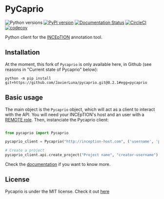 # PyCaprio
![Python versions](https://img.shields.io/badge/Python-3.6%2C%203.7%2C%203.8-green.svg) [![PyPI version](https://badge.fury.io/py/pycaprio.svg)](https://badge.fury.io/py/pycaprio) [![Documentation Status](https://readthedocs.org/projects/pycaprio/badge/?version=latest)](https://pycaprio.readthedocs.io/en/latest/?badge=latest) [![CircleCI](https://circleci.com/gh/Savanamed/pycaprio.svg?style=svg)](https://circleci.com/gh/Savanamed/pycaprio) [![codecov](https://codecov.io/gh/Savanamed/Pycaprio/branch/master/graph/badge.svg)](https://codecov.io/gh/Savanamed/Pycaprio)

Python client for the [INCEpTION](https://github.com/inception-project/inception) annotation tool.

## Installation
At the moment, this fork of `Pycaprio` is only available here, in Github (see reasons in "Current state of Pycaprio" below):
```
python -m pip install git+https://github.com/JavierLuna/pycaprio.git@0.2.1#egg=pycaprio
```

## Basic usage
The main object is the `Pycaprio` object, which will act as a client to interact with the API.
You will need your INCEpTION's host and an user with a
 [REMOTE role](https://inception-project.github.io//releases/0.11.0/docs/admin-guide.html#sect_remote_api).
Then, instanciate the Pycaprio client:
```python

from pycaprio import Pycaprio

pycaprio_client = Pycaprio("http://inception-host.com", ('username', 'password'))

# Create a project
pycaprio_client.api.create_project("Project name", "creator-username")
```

Check the [documentation](https://pycaprio.readthedocs.io) if you want to know more.

## License
Pycaprio is under the MIT license. Check it out [here](https://opensource.org/licenses/MIT)
